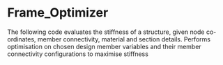 # Frame_Optimizer
The following code evaluates the stiffness of a structure, given node co-ordinates, member connectivity, material and section details. Performs optimisation on chosen design member variables and their member connectivity configurations to maximise stiffness
